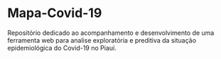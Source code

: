 # Mapa-Covid-19
Repositório dedicado ao acompanhamento e desenvolvimento de uma ferramenta web para analise exploratória e preditiva da situação epidemiológica do Covid-19 no Piauí. 

